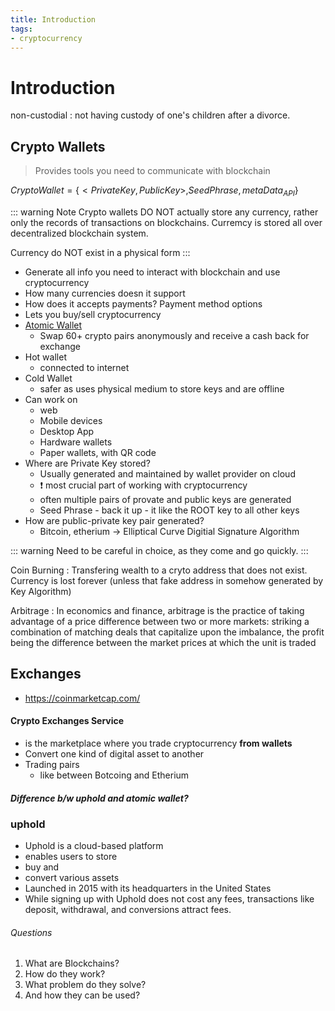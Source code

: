 ```yaml
---
title: Introduction
tags:
- cryptocurrency
---
```


# Introduction

<TagLinks />

non-custodial
: not having custody of one's children after a divorce.

## Crypto Wallets

> Provides tools you need to communicate with blockchain

$CryptoWallet = \{ <PrivateKey, PublicKey>, SeedPhrase, metaData_{API} \}$

::: warning Note
Crypto wallets DO NOT actually store any currency, rather only the records of transactions
on blockchains. Curremcy is stored all over decentralized blockchain system.

Currency do NOT exist in a physical form
:::


* Generate all info you need to interact with blockchain and use cryptocurrency
* How many currencies doesn it support
* How does it accepts payments? Payment method options
* Lets you buy/sell cryptocurrency
* [Atomic Wallet](https://atomicwallet.io/)
  * Swap 60+ crypto pairs anonymously and receive a cash back for exchange
* Hot wallet
  * connected to internet
* Cold Wallet
  * safer as uses physical medium to store keys and are offline
* Can work on
  * web
  * Mobile devices
  * Desktop App
  * Hardware wallets
  * Paper wallets, with QR code
* Where are Private Key stored?
  * Usually generated and maintained by wallet provider on cloud
  * :exclamation: most crucial part of working with cryptocurrency
  * often multiple pairs of provate and public keys are generated
  * Seed Phrase - back it up - it like the ROOT key to all other keys
* How are public-private key pair generated?
  * Bitcoin, etherium -> Elliptical Curve Digitial Signature Algorithm

::: warning
Need to be careful in choice, as they come and go quickly.
:::


Coin Burning
: Transfering wealth to a cryto address that does not exist. Currency is lost forever (unless that fake address in somehow generated by Key Algorithm)

Arbitrage
: In economics and finance, arbitrage is the practice of taking advantage of a price difference between two or more markets: striking a combination of matching deals that capitalize upon the imbalance, the profit being the difference between the market prices at which the unit is traded

## Exchanges

* https://coinmarketcap.com/


#### Crypto Exchanges Service

* is the marketplace where you trade cryptocurrency **from wallets**
* Convert one kind of digital asset to another
* Trading pairs
  * like between Botcoing and Etherium

##### Difference b/w uphold and atomic wallet?


### uphold

* Uphold is a cloud-based platform
* enables users to store
* buy and
* convert various assets
* Launched in 2015 with its headquarters in the United States
* While signing up with Uphold does not cost any fees, transactions like deposit, withdrawal, and conversions attract fees.

###### Questions

1. What are Blockchains?
2. How do they work?
3. What problem do they solve?
4. And how they can be used?

<SimpleNewsletter/>
<Disqus />

[Arbitrage]: https://en.wikipedia.org/wiki/Arbitrage
[wallet]: https://en.wikipedia.org/wiki/Cryptocurrency_wallet
[exchange]: https://en.wikipedia.org/wiki/Cryptocurrency_exchange